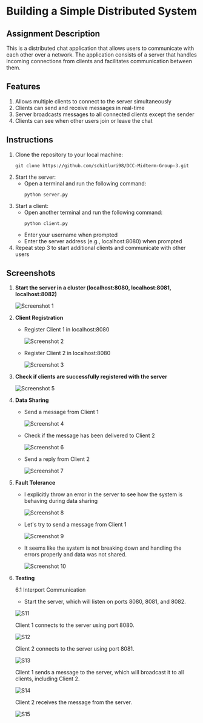 # Building a Simple Distributed System

## Assignment Description

This is a distributed chat application that allows users to communicate with each other over a network. The application consists of a server that handles incoming connections from clients and facilitates communication between them.

## Features

1. Allows multiple clients to connect to the server simultaneously
2. Clients can send and receive messages in real-time
3. Server broadcasts messages to all connected clients except the sender
4. Clients can see when other users join or leave the chat

## Instructions

1. Clone the repository to your local machine:
   ```
   git clone https://github.com/schitluri98/DCC-Midterm-Group-3.git
   ```
2. Start the server:
   - Open a terminal and run the following command:
     ```
     python server.py
     ```
3. Start a client:
   - Open another terminal and run the following command:
     ```
     python client.py
     ```
   - Enter your username when prompted
   - Enter the server address (e.g., localhost:8080) when prompted
4. Repeat step 3 to start additional clients and communicate with other users

## Screenshots

1. **Start the server in a cluster (localhost:8080, localhost:8081, localhost:8082)**

   ![Screenshot 1](https://github.com/schitluri98/DCC-Midterm-Group-3/assets/61785648/52192ba9-fc0a-4dfb-98fb-5a275c00d923)

2. **Client Registration**
   - Register Client 1 in localhost:8080

      ![Screenshot 2](https://github.com/schitluri98/DCC-Midterm-Group-3/assets/61785648/694717f1-76f7-4ba3-bfd9-97f20f5a45d5)
   - Register Client 2 in localhost:8080

      ![Screenshot 3](https://github.com/schitluri98/DCC-Midterm-Group-3/assets/61785648/d12016fd-c7f4-4ca3-9671-73620c086628)

3. **Check if clients are successfully registered with the server**

    ![Screenshot 5](https://github.com/schitluri98/DCC-Midterm-Group-3/assets/61785648/ebe82ad4-c6a3-4809-b3a9-7c2a43a1fbad)

4. **Data Sharing**
   - Send a message from Client 1

      ![Screenshot 4](https://github.com/schitluri98/DCC-Midterm-Group-3/assets/61785648/5e58e3b1-100c-4ce5-965b-c4c5729c5fa1)
   - Check if the message has been delivered to Client 2

      ![Screenshot 6](https://github.com/schitluri98/DCC-Midterm-Group-3/assets/61785648/fd810728-fbd3-423b-b18e-36293a6f16d4)
   - Send a reply from Client 2
   
     ![Screenshot 7](https://github.com/schitluri98/DCC-Midterm-Group-3/assets/61785648/057c6d6d-c149-40c3-a6ae-c7b155acf509)

5. **Fault Tolerance**
   - I explicitly throw an error in the server to see how the system is behaving during data sharing
   
     ![Screenshot 8](https://github.com/schitluri98/DCC-Midterm-Group-3/assets/61785648/55d524ca-c652-47a2-9d9b-0a5c1e0dd7be)
   - Let's try to send a message from Client 1
   
     ![Screenshot 9](https://github.com/schitluri98/DCC-Midterm-Group-3/assets/61785648/cca2ec03-e38d-45e9-bca6-41831884f821)
   - It seems like the system is not breaking down and handling the errors properly and data was not shared.

     ![Screenshot 10](https://github.com/schitluri98/DCC-Midterm-Group-3/assets/61785648/17e2285c-3e50-4291-b174-2bd51a0e9102)

6. **Testing**

   6.1 Interport Communication
   
   - Start the server, which will listen on ports 8080, 8081, and 8082.
     
    ![S11](https://github.com/schitluri98/DCC-Midterm-Group-3/assets/61785648/9c9e44e0-a53c-4293-8749-e05520c2213c)

     Client 1 connects to the server using port 8080.
     
     ![S12](https://github.com/schitluri98/DCC-Midterm-Group-3/assets/61785648/eb27ea89-c3ea-4473-859f-1a3254926d29)

     Client 2 connects to the server using port 8081.
     
     ![S13](https://github.com/schitluri98/DCC-Midterm-Group-3/assets/61785648/3199491a-bbe9-4b37-8dd7-e24d1259aa97)

     Client 1 sends a message to the server, which will broadcast it to all clients, including Client 2.
     
     ![S14](https://github.com/schitluri98/DCC-Midterm-Group-3/assets/61785648/60af86d2-b9e1-4ff7-9cb0-06302d039872)

     Client 2 receives the message from the server.
     
     ![S15](https://github.com/schitluri98/DCC-Midterm-Group-3/assets/61785648/b59db4fc-ad0a-4234-9e99-afae2fe8e3c9)


